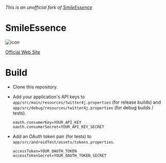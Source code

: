 *This is an unofficial fork of [SmileEssence](https://github.com/laco0416/SmileEssence)*

SmileEssence
============

![icon](https://raw.githubusercontent.com/rhenium/SmileEssence/master/icon_application.png)

[Official Web Site](http://smileessence.lacolaco.net)

# Build

+ Clone this repository.
+ Add your application's API keys to `app/src/main/resources/twitter4j.properties` (for release builds) and `app/src/debug/resources/twitter4j.properties` (for debug builds / tests).

  ```
  oauth.consumerKey=YOUR_API_KEY
  oauth.consumerSecret=YOUR_API_KEY_SECRET
  ```

+ Add an OAuth token pair (for tests) to `app/src/androidTest/assets/tokens.properties`.

    ```
    accessToken=YOUR_OAUTH_TOKEN
    accessTokenSecret=YOUR_OAUTH_TOKEN_SECRET
    ```
